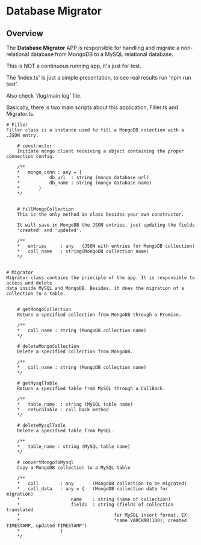 # Database Migrator

## Overview
The **Database Migrator** APP is responsible for handling and migrate a non-relational
database from MongoDB to a MySQL relational database.

This is NOT a continuous running app, it's just for test.

The 'index.ts' is just a simple presentation, to see real results run 'npm run test'.

Also check '/log/main.log' file.

Basically, there is two main scripts about this application, Filler.ts and Migrator.ts.


	# Filler
	Filler class is a instance used to fill a MongoDB colection with a .JSON entry.

		# constructor
		Initiate mongo client receiving a object containing	the proper connection config.
		
		/** 
		*	mongo_conn : any = {
		*			db_url 	: string (mongo database url)
		*			db_name : string (mongo database name)
		*		}
		*/
		

		# fillMongoCollection
		This is the only method in class besides your own constructor.
		
		It will save in MongoDB the JSON entries, just updating the fields
		'created' and 'updated'.
		
		/** 
		*	entries 	: any 	(JSON with entries for MongoDB collection)
		*	coll_name 	: string(MongoDB collection name)
		*/


	# Migrator
	Migrator class contains the principle of the app. It is responsible to access and delete
	data inside MySQL and MongoDB. Besides, it does the migration of a collection to a table.
	
	
		# getMongoCollection
		Return a specified collection from MongoDB through a Promise.
		
		/** 
		*	coll_name : string (MongoDB collection name)
		*/
	
		# deleteMongoCollection
		Delete a specified collection from MongoDB.
		
		/** 
		*	coll_name : string (MongoDB collection name)
		*/
	
		# getMysqlTable
		Return a specified table from MySQL through a CallBack.
		
		/** 
		*	table_name 	: string (MySQL table name)
		*	returnTable	: call back method
		*/
	
		# deleteMysqlTable
		Delete a specified table from MySQL.
		
		/** 
		*	table_name : string (MySQL table name)
		*/
	
		# convertMongoToMysql
		Copy a MongoDB collection to a MySQL table
		
		/** 
		*	coll 		: any 		(MongoDB collection to be migrated)
		*	coll_data 	: any = {	(MongoDB collection data for migration)
		*					name 	: string (name of collection)
		*					fields 	: string (fields of collection translated
		*									for MySQL insert format. EX: 
		*									"name VARCHAR(100), created TIMESTAMP, updated TIMESTAMP")
		*				}
		*/